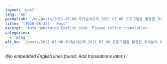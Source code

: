 ```yaml
---
layout: 'post'
lang: 'en'
permalink: '/en/posts/2021-07-06-주가분석요약_2021_07_06_프로그램을_활용한_주식분석_예상결과_10_31_15/'
title: '[2025-08-13] - Post'
excerpt: 'Auto-generated English stub. Please refine translation.'
categories:
  - 'Blog'
alt_ko: '/posts/2021-07-06-주가분석요약_2021_07_06_프로그램을_활용한_주식분석_예상결과_10_31_15/'
---
```


(*No embedded English lines found. Add translations later.*)
